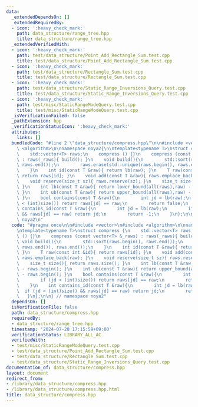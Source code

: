 ```yaml
---
data:
  _extendedDependsOn: []
  _extendedRequiredBy:
  - icon: ':heavy_check_mark:'
    path: data_structure/range_tree.hpp
    title: data_structure/range_tree.hpp
  _extendedVerifiedWith:
  - icon: ':heavy_check_mark:'
    path: test/data_structure/Point_Add_Rectangle_Sum.test.cpp
    title: test/data_structure/Point_Add_Rectangle_Sum.test.cpp
  - icon: ':heavy_check_mark:'
    path: test/data_structure/Rectangle_Sum.test.cpp
    title: test/data_structure/Rectangle_Sum.test.cpp
  - icon: ':heavy_check_mark:'
    path: test/data_structure/Static_Range_Inversions_Query.test.cpp
    title: test/data_structure/Static_Range_Inversions_Query.test.cpp
  - icon: ':heavy_check_mark:'
    path: test/misc/StaticRangeModeQuery.test.cpp
    title: test/misc/StaticRangeModeQuery.test.cpp
  _isVerificationFailed: false
  _pathExtension: hpp
  _verificationStatusIcon: ':heavy_check_mark:'
  attributes:
    links: []
  bundledCode: "#line 2 \"data_structure/compress.hpp\"\n\n#include <vector>\n#include\
    \ <algorithm>\n\nnamespace noya2{\n\ntemplate<typename T>\nstruct compress {\n\
    \    std::vector<T> raws;\n    compress () {}\n    compress (const vector<T> &_raws)\
    \ : raws(_raws){ build(); }\n    void build(){\n        std::sort(raws.begin(),\
    \ raws.end());\n        raws.erase(std::unique(raws.begin(), raws.end()), raws.end());\n\
    \    }\n    int id(const T &raw){ return lb(raw); }\n    T raw(const int &id){\
    \ return raws[id]; }\n    void add(const T &raw){ raws.emplace_back(raw); }\n\
    \    void reserve(size_t sz){ raws.reserve(sz); }\n    size_t size(){ return raws.size();\
    \ }\n    int lb(const T &raw){ return lower_bound(all(raws),raw) - raws.begin();\
    \ }\n    int ub(const T &raw){ return upper_bound(all(raws),raw) - raws.begin();\
    \ }\n    bool contains(const T &raw){\n        int jd = lb(raw);\n        if (jd\
    \ < (int)size()) return raws[jd] == raw;\n        return false;\n    }\n    int\
    \ contains_id(const T &raw){\n        int jd = lb(raw);\n        if (jd < (int)size()\
    \ && raws[jd] == raw) return jd;\n        return -1;\n    }\n};\n\n} // namespace\
    \ noya2\n"
  code: "#pragma once\n\n#include <vector>\n#include <algorithm>\n\nnamespace noya2{\n\
    \ntemplate<typename T>\nstruct compress {\n    std::vector<T> raws;\n    compress\
    \ () {}\n    compress (const vector<T> &_raws) : raws(_raws){ build(); }\n   \
    \ void build(){\n        std::sort(raws.begin(), raws.end());\n        raws.erase(std::unique(raws.begin(),\
    \ raws.end()), raws.end());\n    }\n    int id(const T &raw){ return lb(raw);\
    \ }\n    T raw(const int &id){ return raws[id]; }\n    void add(const T &raw){\
    \ raws.emplace_back(raw); }\n    void reserve(size_t sz){ raws.reserve(sz); }\n\
    \    size_t size(){ return raws.size(); }\n    int lb(const T &raw){ return lower_bound(all(raws),raw)\
    \ - raws.begin(); }\n    int ub(const T &raw){ return upper_bound(all(raws),raw)\
    \ - raws.begin(); }\n    bool contains(const T &raw){\n        int jd = lb(raw);\n\
    \        if (jd < (int)size()) return raws[jd] == raw;\n        return false;\n\
    \    }\n    int contains_id(const T &raw){\n        int jd = lb(raw);\n      \
    \  if (jd < (int)size() && raws[jd] == raw) return jd;\n        return -1;\n \
    \   }\n};\n\n} // namespace noya2"
  dependsOn: []
  isVerificationFile: false
  path: data_structure/compress.hpp
  requiredBy:
  - data_structure/range_tree.hpp
  timestamp: '2024-07-28 17:15:59+09:00'
  verificationStatus: LIBRARY_ALL_AC
  verifiedWith:
  - test/misc/StaticRangeModeQuery.test.cpp
  - test/data_structure/Point_Add_Rectangle_Sum.test.cpp
  - test/data_structure/Rectangle_Sum.test.cpp
  - test/data_structure/Static_Range_Inversions_Query.test.cpp
documentation_of: data_structure/compress.hpp
layout: document
redirect_from:
- /library/data_structure/compress.hpp
- /library/data_structure/compress.hpp.html
title: data_structure/compress.hpp
---
```

